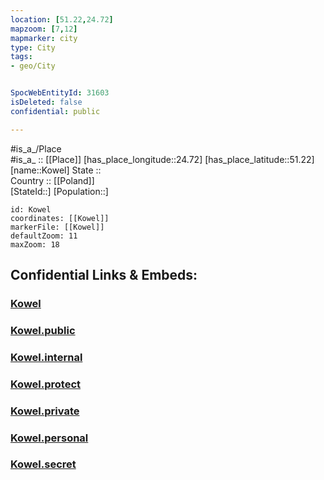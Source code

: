 ```yaml
---
location: [51.22,24.72] 
mapzoom: [7,12] 
mapmarker: city 
type: City
tags:
- geo/City


SpocWebEntityId: 31603
isDeleted: false
confidential: public

---
```

#is_a_/Place  
#is_a_ :: [[Place]] 
[has_place_longitude::24.72] 
[has_place_latitude::51.22] 
[name::Kowel] 
State ::  
Country :: [[Poland]]  
[StateId::] 
[Population::] 



```leaflet
id: Kowel
coordinates: [[Kowel]] 
markerFile: [[Kowel]] 
defaultZoom: 11 
maxZoom: 18
```


## Confidential Links & Embeds: 

### [Kowel](/_Standards/Earth/Continent/Europe/Europe~East/Ukraine/Regions~Ukraine/Volyn/City/Kowel.md) 

### [Kowel.public](/_public/Earth/Continent/Europe/Europe~East/Ukraine/Regions~Ukraine/Volyn/City/Kowel.public.md) 

### [Kowel.internal](/_internal/Earth/Continent/Europe/Europe~East/Ukraine/Regions~Ukraine/Volyn/City/Kowel.internal.md) 

### [Kowel.protect](/_protect/Earth/Continent/Europe/Europe~East/Ukraine/Regions~Ukraine/Volyn/City/Kowel.protect.md) 

### [Kowel.private](/_private/Earth/Continent/Europe/Europe~East/Ukraine/Regions~Ukraine/Volyn/City/Kowel.private.md) 

### [Kowel.personal](/_personal/Earth/Continent/Europe/Europe~East/Ukraine/Regions~Ukraine/Volyn/City/Kowel.personal.md) 

### [Kowel.secret](/_secret/Earth/Continent/Europe/Europe~East/Ukraine/Regions~Ukraine/Volyn/City/Kowel.secret.md)

